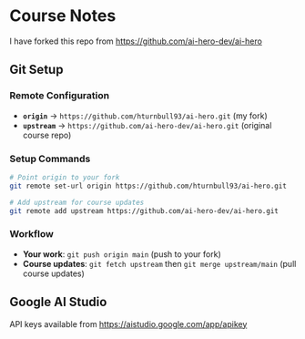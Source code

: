 # Course Notes

I have forked this repo from <https://github.com/ai-hero-dev/ai-hero>

## Git Setup

### Remote Configuration

- **`origin`** → `https://github.com/hturnbull93/ai-hero.git` (my fork)
- **`upstream`** → `https://github.com/ai-hero-dev/ai-hero.git` (original course repo)

### Setup Commands

```bash
# Point origin to your fork
git remote set-url origin https://github.com/hturnbull93/ai-hero.git

# Add upstream for course updates
git remote add upstream https://github.com/ai-hero-dev/ai-hero.git
```

### Workflow

- **Your work**: `git push origin main` (push to your fork)
- **Course updates**: `git fetch upstream` then `git merge upstream/main` (pull course updates)

## Google AI Studio

API keys available from <https://aistudio.google.com/app/apikey>
